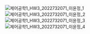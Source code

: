 ![제어공학1_HW3_2022732071_이윤정_1](https://github.com/user-attachments/assets/21fdfd3f-a335-4a7b-a77d-191c4dacf981)
![제어공학1_HW3_2022732071_이윤정_2](https://github.com/user-attachments/assets/be91ca6f-0847-4cf0-8f8c-6f05972137fe)
![제어공학1_HW3_2022732071_이윤정_3](https://github.com/user-attachments/assets/2ada6c86-dcf7-4154-a125-3224f7ae18cb)
![제어공학1_HW3_2022732071_이윤정_4](https://github.com/user-attachments/assets/ad622af7-ed1b-4f64-9f84-7c8c37497fdd)
